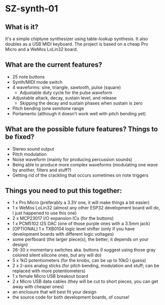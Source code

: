 # SZ-synth-01

## What is it?
It's a simple chiptune synthesizer using table-lookup synthesis. It also doubles as a USB MIDI keyboard.
The project is based on a cheap Pro Micro and a WeMos LoLin32 board.

## What are the current features?
* 25 note buttons
* Synth/MIDI mode switch
* 4 waveforms: sine, triangle, sawtooth, pulse (square)
  * Adjustable duty cycle for the pulse waveform
* Adjustable attack, decay, sustain level, and release
  * Skipping the decay and sustain phases when sustain is zero
* Pitch bending (one semitone range
* Portamento (although it doesn't work well with pitch bending yet)

## What are the possible future features? Things to be fixed?
* Stereo sound output
* Pitch modulation
* Noise waveform (mainly for producing percussion sounds)
* Being able to produce more complex waveforms (modulating one wave by another, filters and stuff?)
* Getting rid of the crackling that occurs sometimes on note triggers

## Things you need to put this together:
* 1 x Pro Micro (preferably a 3.3V one, it will make things a bit easier)
* 1 x WeMos LoLin32 (almost any other ESP32 development board will do, I just happened to use this one)
* 2 x MCP23017 I/O expansion ICs (for the buttons)
* 1 x PCM5102 I2S DAC (one of those purple ones with a 3.5mm jack)
* [OPTIONAL] 1 x TXB0104 logic level shifter (only if you have development boards with different logic voltages)
* some perfboard (the larger piece(s), the better; it depends on your design)
* 26-30 x momentary switches aka. buttons (I suggest using those gray colored silent silicone ones, but any will do)
* 5 x 1kΩ potentiometers (for the knobs, can be up to 10kΩ i guess)
* 2 x 2-axis analog sticks (for pitch bending, modulation and stuff; can be replaced with more potentiometers)
* 1 x female Micro USB breakout board
* 2 x Micro USB data cables (they will be cut to short pieces, you can get away with cheaper ones)
* an enclosure that will best fit your design
* the source code for both development boards, of course!
